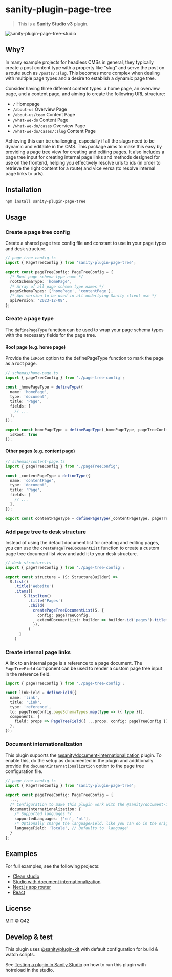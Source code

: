 # sanity-plugin-page-tree

> This is a **Sanity Studio v3** plugin.

![sanity-plugin-page-tree-studio](https://github.com/Q42/sanity-plugin-page-tree/assets/15087372/45ba349c-13f5-482d-8490-44183b7b448d)

## Why?
In many example projects for headless CMSs in general, they typically create a post content type with a property like "slug" and serve the post on a route such as `/posts/:slug`. This becomes more complex when dealing with multiple page types and a desire to establish a dynamic page tree.

Consider having three different content types: a home page, an overview page, and a content page, and aiming to create the following URL structure:

- `/` Homepage
- `/about-us` Overview Page
- `/about-us/team` Content Page
- `/what-we-do` Content Page
- `/what-we-do/cases` Overview Page
- `/what-we-do/cases/:slug` Content Page

Achieving this can be challenging, especially if all the slugs need to be dynamic and editable in the CMS. This package aims to make this easy by providing a page tree view for creating and editing pages. It also includes a page tree input for creating internal page links and methods designed for use on the frontend, helping you effectively resolve urls to ids (in order to retrieve the right content for a route) and vice versa (to resolve internal page links to urls).

## Installation

```sh
npm install sanity-plugin-page-tree
```

## Usage

### Create a page tree config
Create a shared page tree config file and constant to use in your page types and desk structure.

```ts
// page-tree-config.ts
import { PageTreeConfig } from 'sanity-plugin-page-tree';

export const pageTreeConfig: PageTreeConfig = {
  /* Root page schema type name */
  rootSchemaType: 'homePage',
  /* Array of all page schema type names */
  pageSchemaTypes: ['homePage', 'contentPage'],
  /* Api version to be used in all underlying Sanity client use */
  apiVersion: '2023-12-08',
};
```

### Create a page type
The `definePageType` function can be used to wrap your page schema types with the necessary fields for the page tree.

#### Root page (e.g. home page)
Provide the `isRoot` option to the definePageType function to mark the page as a root page.

```ts
// schemas/home-page.ts
import { pageTreeConfig } from './page-tree-config';

const _homePageType = defineType({
  name: 'homePage',
  type: 'document',
  title: 'Page',
  fields: [
    // ...
  ],
});

export const homePageType = definePageType(_homePageType, pageTreeConfig, {
  isRoot: true
});
```

#### Other pages (e.g. content page)

```ts
// schemas/content-page.ts
import { pageTreeConfig } from './pageTreeConfig';

const _contentPageType = defineType({
  name: 'contentPage',
  type: 'document',
  title: 'Page',
  fields: [
    // ...
  ],
});

export const contentPageType = definePageType(_contentPageType, pageTreeConfig);
```

### Add page tree to desk structure
Instead of using the default document list for creating and editing pages, you can use the `createPageTreeDocumentList` function to create a custom page tree document list view and add it to your desk structure.

```ts
// desk-structure.ts
import { pageTreeConfig } from './page-tree-config';

export const structure = (S: StructureBuilder) =>
  S.list()
    .title('Website')
    .items([
        S.listItem()
          .title('Pages')
          .child(
            createPageTreeDocumentList(S, {
              config: pageTreeConfig,
              extendDocumentList: builder => builder.id('pages').title('Pages').apiVersion(pageTreeConfig.apiVersion),
            }),
          )
      ]
    )
```

### Create internal page links
A link to an internal page is a reference to a page document. The `PageTreeField` component can be used to render a custom page tree input in the reference field.

```ts
import { pageTreeConfig } from './page-tree-config';

const linkField = defineField({
  name: 'link',
  title: 'Link',
  type: 'reference',
  to: pageTreeConfig.pageSchemaTypes.map(type => ({ type })),
  components: {
    field: props => PageTreeField({ ...props, config: pageTreeConfig }),
  },
});
```

### Document internationalization
This plugin supports the [@sanity/document-internationalization](https://github.com/sanity-io/document-internationalization) plugin. To enable this, do the setup as documented in the plugin and additionally provide the `documentInternationalization` option to the page tree configuration file.

```ts
// page-tree-config.ts
import { PageTreeConfig } from 'sanity-plugin-page-tree';

export const pageTreeConfig: PageTreeConfig = {
  ...,
  /* Configuration to make this plugin work with the @sanity/document-internationalization plugin */
  documentInternationalization: {
    /* Supported languages */
    supportedLanguages: ['en', 'nl'],
    /* Optionally change the languageField, like you can do in the original plugin */
    languageField: 'locale', // Defaults to 'language'
  }
};
```

## Examples
For full examples, see the following projects:

- [Clean studio](./examples/studio)
- [Studio with document internationalization](./examples/studio-i18n)
- [Next.js app router]('./examples/nextjs-app-router)
- [React](./examples/react)

## License

[MIT](LICENSE) © Q42

## Develop & test

This plugin uses [@sanity/plugin-kit](https://github.com/sanity-io/plugin-kit)
with default configuration for build & watch scripts.

See [Testing a plugin in Sanity Studio](https://github.com/sanity-io/plugin-kit#testing-a-plugin-in-sanity-studio)
on how to run this plugin with hotreload in the studio.
